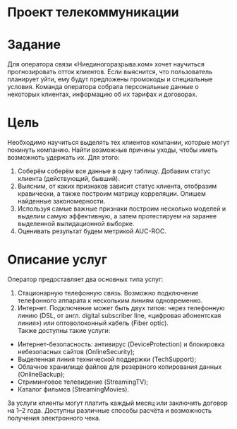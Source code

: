 # Проект телекоммуникации
# Задание
Для оператора связи «Ниединогоразрыва.ком» хочет научиться прогнозировать отток клиентов. Если выяснится, что пользователь планирует уйти, ему будут предложены промокоды и специальные условия. Команда оператора собрала персональные данные о некоторых клиентах, информацию об их тарифах и договорах.<br>
# Цель
Необходимо научиться выделять тех клиентов компании, которые могут покинуть компанию. Найти возможные причины уходы, чтобы иметь возможноть удержать их. Для этого: <br>
1. Соберём соберём все данные в одну таблицу. Добавим статус клиента (действующий, бывший).
2. Выясним, от каких признаков зависит статус клиента, отобразим кравически, а также построим матрицу корреляции. Опишем найденные закономерности.
3. Используя самые важные признаки построим несколько моделей и выделим самую эффективную, а затем протестируем на заранее выделенной вылидационной выборке.
4. Оценивать результат будем метрикой AUC-ROC.
# Описание услуг
Оператор предоставляет два основных типа услуг: 
1. Стационарную телефонную связь. Возможно подключение телефонного аппарата к нескольким линиям одновременно.<br>
2. Интернет. Подключение может быть двух типов: через телефонную линию (DSL, от англ. digital subscriber line, «цифровая абонентская линия») или оптоволоконный кабель (Fiber optic).<br>
Также доступны такие услуги:<br>
- Интернет-безопасность: антивирус (DeviceProtection) и блокировка небезопасных сайтов (OnlineSecurity);
- Выделенная линия технической поддержки (TechSupport);
- Облачное хранилище файлов для резервного копирования данных (OnlineBackup);
- Стриминговое телевидение (StreamingTV); 
- Каталог фильмов (StreamingMovies).

За услуги клиенты могут платить каждый месяц или заключить договор на 1–2 года. Доступны различные способы расчёта и возможность получения электронного чека.
